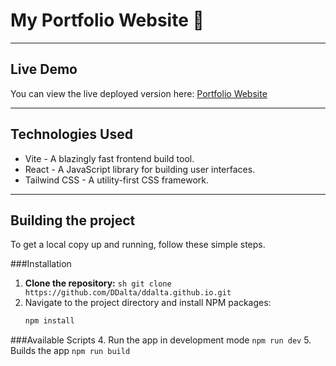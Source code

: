 # My Portfolio Website 🚀
---

## Live Demo

You can view the live deployed version here: [Portfolio Website](https://ddalta.github.io)

---
## Technologies Used

- Vite - A blazingly fast frontend build tool.
- React - A JavaScript library for building user interfaces.
- Tailwind CSS - A utility-first CSS framework.

---

## Building the project

To get a local copy up and running, follow these simple steps.

###Installation

1. **Clone the repository:**
 	```sh git clone https://github.com/DDalta/ddalta.github.io.git```
2. Navigate to the project directory and install NPM packages:
    ```sh
    npm install
    ```
###Available Scripts
4. Run the app in development mode
   `npm run dev`
5. Builds the app
   `npm run build`
